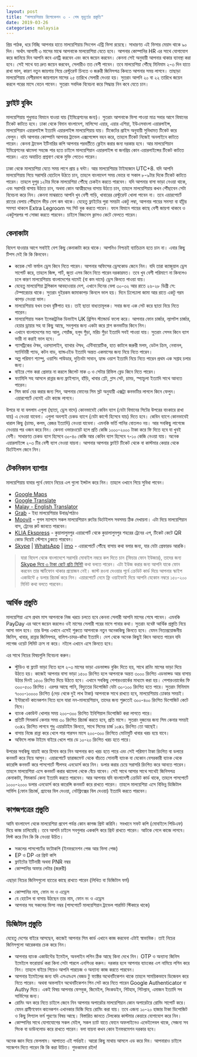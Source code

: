 ```yaml
---
layout: post
title: "মালয়েশিয়ায় রিলোকেশন ৩ - শেষ মুহুর্তের প্রস্তুতি"
date: 2019-03-26
categories: malaysia
---
```

প্রিয় পাঠক, ধরে নিচ্ছি আপনার হাতে মালয়েশিয়ায় সিংগেল এন্ট্রি ভিসা রয়েছে। সাধারণত এই ভিসার মেয়াদ থাকে ৯০ দিন। অর্থাৎ আগামী ৩ মাসের মাঝে আপনাকে মালয়োশিয়া যেতে হবে। আপনার কোম্পানির HR এর সাথে যোগাযোগ করে জানিয়ে দিন আপনি কবে এনট্রি করবেন এবং কবে জয়েন করবেন। কেননা সেই অনুযায়ী আপনার থাকার ব্যাবস্থা করা হবে। সেই সাথে যত দ্রুত জয়েন করবেন, সেলারীও তত বেশী পাবেন। তবে মালয়েশিয়া পৌঁছে মিনিমাম ২-৩ দিন হাতে রাখা ভাল, কারণ নতুন জায়গায় গিয়ে রেস্টুরেন্ট চিনতে ও জরুরী জিনিসপত্র কিনতে আপনার সময় লাগবে। তাছাড়া মালয়েশিয়ায় বেশীরভাগ জায়গায়গ মাসের ২৫ তারিখে সেলারী দেওয়া হয়। সুতরাং আপনি ২০ বা ২২ তারিখে জয়েন করলে পরের মাসে বেতন পাবেন। সুতরাং সবদিক বিবেচনা করে সিদ্ধান্ত নিন কবে যেতে চান।

## ফ্লাইট বুকিং

মালয়েশিয়ায় শুধুমাত্র বিমানে যাওয়া যায় (ইমিগ্রেশনের জন্য)। সুতরাং আপনাকে ভিসা পাওয়া মাত্র সবার আগে বিমানের টিকেট কাটতে হবে। ঢাকা থেকে বিমান বাংলাদেশ, মালিন্দো এয়ার, এয়ার এশিয়া, ইউএসবাংলা এয়ারলাইন্স, মালয়েশিয়ান এয়ারলাইন্স ইত্যাদি এয়ারলাইন্স মালয়েশিয়ায় যায়। টিকেটের প্রাইস অনুযায়ী সুবিধামত টিকেট করে ফেলুন। যদি আপনার কোম্পানি আপনার ট্রাভেল এক্সপেন্সেস বহন করে, তাহলে টিকেট নিজেই অনলাইনে কাটতে পারেন। কেননা ট্রাভেল ইটিনারির কপি আপনার পরবর্তীতে ক্লেইম করার জন্য দরকার হবে। আর মালয়েশিয়ান ইমিগ্রেশনের ঝামেলা সহজে পার হতে চাইলে মালয়েশিয়ান এয়ারলাইন্স বা জনপ্রিয় কোন এয়ারলাইন্সের টিকেট কাটতে পারেন। এতে অযাচিত প্রশ্নবাণ থেকে মুক্তি পেতেও পারেন।

ঢাকা থেকে মালয়েশিয়া যেতে সময় লাগে প্রায় ৪ ঘন্টা। আর মালয়েশিয়ার টাইমজোন UTC+8. যদি আপনি মালয়েশিয়ায় গিয়ে সরাসরি হোটেলে উঠতে চান, তাহলে বাংলাদেশ সময় ভোরে বা সকাল ৮-৯টার দিকে টিকেট কাটতে পারেন। তাহলে দুপুর ১২টার দিকে মালয়েশিয়া পৌঁছে চেকইন করতে পারবেন। যদি আপনার বাসা ভাড়া নেওয়া থাকে, এবং সরাসরি বাসায় উঠতে চান, অথবা কোন আত্মীয়দের বাসায় উঠতে চান, তাহলে মালয়েশিয়ায় কখন পৌঁছাবেন সেটা বিবেচনা করে নিন। কেননা মাঝরাতে আপনি খুব বেশী গাড়ি, খাবারের রেস্টুরেন্ট খোলা পাবেন না। তবে এয়ারপোর্টে রাতের বেলায় পৌঁছালে ভীড় বেশ কম থাকে। যেহেতু ফ্লাইটের পুরা সময়টা একটু লম্বা, আপনার পায়ের সমস্যা বা হাঁটুর সমস্যা থাকলে Extra Legroom সহ সিট বুক করতে পারেন। ফলে বিমানে পায়ের কাছে বেশী জায়গা থাকবে ও একটুপরপর পা সোজা করতে পারবেন। চাইলে বিজনেস ক্লাসও কেটে ফেলতে পারেন।

## কেনাকাটা

বিদেশ যাওয়ার আগে সবাইই বেশ কিছু কেনাকাটা করে থাকে। আপনিও নিশ্চয়ই ব্যাতিক্রম হতে চান না। এবার কিছু টিপস দেই কি কি কিনবেন।

* কয়েক সেট ফর্মাল ড্রেস কিনে নিতে পারেন। আপনার অফিসের ড্রেসকোড জেনে নিন। যদি তারা ক্যাজুয়াল ড্রেস সাপোর্ট করে, তাহলে জিন্স, শার্ট, জুতা এসব কিনে নিতে পারেন দরকারমত। তবে খুব বেশী পরিমাণে না কিনলেও চলে কারণ মালয়েশিয়ায় বাংলাদেশের দামেই (বা কম দামে) ড্রেস কিনতে পাওয়া যায়।
* যেহেতু মালয়েশিয়া ট্রপিকাল আবহাওয়ার দেশ, এখানে দিনের বেলা ৩০-৩২ আর রাতে ২৬-২৮ ডিগ্রী সে: টেম্পারেচার থাকে। সুতরাং দুইরকম জামাকাপড় কিনলে ভাল হয়। দিনে ঢিলেঢালা জামা আর রাতে একটু গরম কাপড় নেওয়া ভাল।
* মালয়েশিয়ায় যখন তখন বৃষ্টিপাত হয়। তাই ছাতা বাধ্যতামূলক। সবার জন্য এক সেট করে ছাতা নিয়ে নিতে পারেন।
* মালয়েশিয়ায় সকল ইলেকট্রনিক ডিভাইস UK থ্রিপিন স্ট্যান্ডার্ড ফলো করে। আপনার ফোন চার্জার, ল্যাপটপ চার্জার, হেয়ার ড্রায়ার সহ যা কিছু আছে, সবগুলার জন্য একটা করে প্লাগ কনভার্টার কিনে নিন।
* এখানে বাংলাদেশের মত আলু, পেয়াঁজ, হলুদ গুঁড়া, মরিচ গুঁড়া ইত্যাদি সবই পাওয়া যায়। সুতরাং সেসব কিনে ব্যাগ ভারী না করাই ভাল হবে।
* গ্যাসট্রিকের ঔষধ, ওরস্যালাইন, ব্যাথার ঔষধ, এন্টিবায়োটিক, হাত কাটলে জরুরী মলম, ডেটল ক্রিম, নেবানল, স্যানিটারী প্যাড, কটন বাড, ব্যান্ডএইড ইত্যাদি অন্তত একমাসের জন্য নিয়ে নিতে পারেন।
* অল্প পরিমাণ শ্যাম্পু, ওয়াশিং পাউডার, দুতিনটা সাবান, হ্যান্ড ওয়াশ ইত্যাদি নিয়ে নিতে পারেন প্রথম এক সপ্তাহ চলার জন্য।
* বাইরে শেভ করা প্রেফার না করলে জিলেট মাক ৩ ও সেটার রিফিল ব্লেড কিনে নিতে পারেন।
* ফ্যামিলি সহ আসলে রান্নার জন্য ফ্রাইপ্যান, হাঁড়ি, খাবার প্লেট, গ্লাস সেট, চামচ, স্প্যাচুলা ইত্যাদি সাথে আনতে পারেন।
* সিম কার্ড বের করার জন্য পিন, আপনার ফোনের সিম স্লট অনুযায়ী এক্সট্রা কনভার্টার লাগলে কিনে ফেলুন। এয়ারপোর্টে নেমেই এটা কাজে লাগবে।

উপরে যা যা বললাম এগুলা (ছাতা, ড্রেস বাদে) কোনভাবেই কেবিন ব্যাগ (যেটা বিমানের সিটের উপরের বাংকারে রাখা যায়) এ নেওয়া যাবেনা। এগুলা অবশ্যই চেকড ব্যাগে (যেটা কার্গো হিসেবে যায়) দিতে হবে। কেবিন ব্যাগে কোনভাবেই ধারাল কিছু (চামচ, কলম, রেজর ইত্যাদি) নেওয়া যাবেনা। এমনকি ভর্তি পানির বোতলও নয়। আর সবকিছু লাগেজে নেওয়ার পর ওজন করে নিন। কেননা ওভারওয়েট হলে প্রতি কেজি ১০০০-২০০০ টাকা করে ফি দিতে হবে যা খুবই বেশী। সাধারণত চেকড ব্যাগ হিসেবে ৩০-৪০ কেজি আর কেবিন ব্যাগ হিসেবে ৭-১০ কেজি নেওয়া যায়। অনেক এয়ারলাইন্সে ২-৩ টির বেশী ব্যাগ নেওয়া যায়না। আপনার আপনার ফ্লাইট টিকেট থেকে বা কাস্টমার কেয়ার থেকে ডিটেইলস জেনে নিন।

## টেকনিকাল ব্যাপার

মালয়েশিয়ায় যাবার পূর্বে ফোনে নিচের এপ গুলো ইন্সটল করে নিন। তাহলে ওখানে গিয়ে সুবিধা পাবেন।

* [Google Maps](https://play.google.com/store/apps/details?id=com.google.android.apps.maps)
* [Google Translate](https://play.google.com/store/apps/details?id=com.google.android.apps.translate)
* [Malay - English Translator](https://play.google.com/store/apps/details?id=com.andi.kamusmalay)
* [Grab](https://play.google.com/store/apps/details?id=com.grabtaxi.passenger) - ইহা মালয়েশিয়ার উবার/পাঠাও
* [Moovit](https://play.google.com/store/apps/details?id=com.tranzmate) - গুগল ম্যাপসে সকল মালয়েশিয়ান রুটের ডিটেইলস সবসময় ঠিক দেখায়না। এটা দিয়ে মালয়েশিয়ান বাস, ট্রেনের রুট জানতে পারবেন।
* [KLIA Ekspress](https://play.google.com/store/apps/details?id=com.xchanging.erla) - কুয়ালালুমপুর এয়ারপোর্ট থেকে কুয়ালালুমপুর শহরের ট্রেনের এপ, টিকেট কেটে QR কোড দিয়েই স্টেশনে ঢুকতে পারবেন।
* [Skype](https://play.google.com/store/apps/details?id=com.skype.raider) \| [WhatsApp](https://play.google.com/store/apps/details?id=com.whatsapp) \| [imo](https://play.google.com/store/apps/details?id=com.imo.android.imoim) - এয়ারপোর্টে পৌঁছে বাসায় কথা বলার জন্য, যার যেটা প্রেফারড আরকি।

> যারা বিদেশ থেকে বাংলাদেশে সরাসরি মোবাইল নম্বরে কল দিতে চান (ফিচার ফোন ইউজার), তাদের জন্য [Skype দিয়ে ৩ টাকা রেটে প্রতি মিনিট](https://secure.skype.com/calling-rates/Bangladesh?language=en) কথা বলতে পারেন। এটা ইউজ করার জন্য আপনি যাকে ফোন করবেন তার স্মার্টফোন থাকার প্রয়োজন নেই। জাস্ট রওনা দেওয়ার পূর্বে ক্রেডিট কার্ড দিয়ে আপনার স্কাইপ একাউন্টে ৫ ডলার রিচার্জ করে নিন। এয়ারপোর্টে নেমে ফ্রি ওয়াইফাই দিয়ে আপনি যেকোন নম্বরে ১৫০-২০০ মিনিট কথা বলতে পারবেন।

## আর্থিক প্রস্তুতি

মালয়েশিয়া এসে প্রথম মাস আপনাকে নিজ খরচে চলতে হবে কেননা সেলারী আপনি মাসের শেষে পাবেন। এমনকি PayDay এর আগে জয়েন করলেও ওই মাসের সেলারী পরের মাসে পাবার কথা। সুতরাং যথেষ্ট আর্থিক প্রস্তুতি নিয়ে আসা ভাল হবে। তার উপর এখানে এসেই শুরুতে আপনাকে নতুন অনেককিছু কিনতে হবে। যেমন নিত্যপ্রয়োজনীয় জিনিস, খাবার, রান্নার জিনিসপত্র, বালিশ-চাদর-কাঁথা ইত্যাদি। দেশ থেকে অনেক কিছুই কিনে আনতে পারেন যদি লাগেজ ওয়েট লিমিট ক্রস না করে। নইলে এখানে এসে কিনতে হবে।

এর সাথে নিচের বিষয়গুলি বিবেচনা করুন।

* স্টুডিও বা ফ্ল্যাট ভাড়া নিতে হলে ২-৩ মাসের ভাড়া এডভান্সড বুকিং দিতে হয়, সাথে রানিং মাসের ভাড়া দিয়ে উঠতে হয়। কাজেই আপনার বাসা ভাড়া ১৫০০ রিংগিত হলে আপনাকে অন্তত ৩০০০ রিংগিত এডভান্সড আর বাসায় উঠার দিনই ১৫০০ রিংগিত দিয়ে উঠতে হবে। এখানে সবকিছু পেপারওয়ার্কের মাধ্যমে করা হয়। পেপারওয়ার্কের ফি ৩০০-৫০০ রিংগিত। এরপর আছে পানি, বিদ্যুতের ডিপোজিট যেটা ৩০-১০০ রিংগিত হতে পারে। সুতরাং মিনিমাম ৭০০০-১০০০০ রিংগিত (দেড় থেকে দুই লাখ টাকা) আপনাকে সাথে রাখতে হবে, মালয়েশিয়ায় ঢোকার সময়ই।
* ইন্টারনেট কানেকশন নিতে হলে যারা নন-মালয়েশিয়ান, তাদের জন্য শুরুতেই ৩০০-৪০০ রিংগিত ডিপোজিট কেটে নিবে।
* ব্যাংক একাউন্ট খোলার সময় ২০০-৩০০ রিংগিত ইনিশিয়াল ডিপোজিট করা লাগতে পারে।
* প্রতিটি সিমকার্ড কেনার সময় ৩০ রিংগিত রিচার্জ করতে হবে, প্রতি মাসে। সুতরাং দুজনের জন্য সিম কেনার সময়ই ৩০x২ রিংগিত লাগবে শুধু এয়ারটাইম কিনতে, সাথে সিমের চার্জ ১০x২ রিংগিত তো আছেই।
* বাসায় নিজে রান্না করে খেলে পার পারসন মাসে ২০০-৩০০ রিংগিতে মোটামুটি খাবার খরচ হয়ে যাবে।
* অফিসে লাঞ্চ টাইমে বাইরে খেলে পার ডে ১০-২০ রিংগিত খরচ হতে পারে।

উপরের সবকিছু যাচাই করে হিসাব করে নিন আপনার কত খরচ হতে পারে এবং সেই পরিমাণ টাকা রিংগিত বা ডলারে কনভার্ট করে নিয়ে আসুন। এয়ারপোর্টে হ্যারাজমেন্ট থেকে বাঁচতে সোনালী ব্যাংক বা যেকোন বেসরকারী ব্যাংক থেকে কারেন্সি কনভার্ট করে পাসপোর্টে সীলসহ এনডোর্স করে নিন। ডলার করার চেয়ে সরাসরি রিংগিত করে আনতে পারেন। তাহলে মালয়েশিয়া এসে কনভার্ট করার ঝামেলা থেকে বেঁচে যাবেন। সেই সাথে আসার সাথে সাথেই জিনিসপত্র কেনাকাটা, সিমকার্ড কেনা ইত্যাদি করতে পারবেন। আর আপনার যদি বাংলাদেশী ক্রেডিট কার্ড থাকে, তাহলে পাসপোর্টে ১০০০-২০০০ ডলার এনডোর্স করে কারেন্সি কনভার্ট করে রাখতে পারেন। তাহলে মালয়েশিয়া এসে বিভিন্ন ডিজিটাল সার্ভিস (ফোন রিচার্জ, গ্র্যাবের বিল দেওয়া, নেটফ্লিক্সের বিল দেওয়া) ইত্যাদি করতে পারবেন।

## কাগজপত্রের প্রস্তুতি

আমি বাংলাদেশ থেকে মালয়েশিয়া প্রবেশ পর্যন্ত কোন কাগজ প্রিন্ট করিনি। সবখানে সফট কপি (মোবাইলে পিডিএফ) দিয়ে কাজ চালিয়েছি। তবে আপনি চাইলে সবগুলার এককপি করে প্রিন্ট রাখতে পারেন। আটকে গেলে কাজে লাগবে। লিস্ট করে নিন‌ কি কি নেওয়া উচিত।

* সকলের পাসপোর্টের ফটোকপি (ইনফরমেশন পেজ আর ভিসা পেজ)
* EP ও DP এর প্রিন্ট কপি
* ফ্লাইটের ইটিনারী অথবা PNR নম্বর
* কোম্পানির অফার লেটার (জরুরী)

এছাড়া নিচের জিনিসগুলো হাতের কাছে রাখতে পারেন (লিখিত বা ডিজিটাল ফর্ম)

* কোম্পানির নাম, ফোন নং ও এড্রেস
* যে হোটেল বা বাসায় উঠছেন তার নাম, ফোন নং ও এড্রেস
* আপনার সহ সকলের ভিসা নম্বর (পাসপোর্টে মালয়েশিয়ান ট্রাভেল পারমিট স্টিকারে থাকে)

## ডিজিটাল প্রস্তুতি

যেহেতু দেশের বাইরে আসছেন, কাজেই আপনার সিম কার্ড এখানে কাজ করবেনা এটাই স্বাভাবিক। তাই নিচের জিনিসগুলো আরেকবার চেক করে নিন।

* আপনার ব্যাংক একাউন্টের ইমেইল, অনলাইন লগিন ঠিক আছে কিনা দেখে নিন। OTP ও অন্যান্য জিনিস ইমেইলে ফরোয়ার্ড করা কিনা সেটা পারলে এনশিওর করুন। দরকার হলে আপনার ব্যাংকের এপ নামিয়ে লগিন করে নিন। তাহলে বাইরে গিয়েও আপনি পারচেজ ও অন্যান্য কাজ করতে পারবেন।
* আপনার ইমেইলের জন্য যদি এসএমএস বেজড টু ফ্যাক্টর অথেনটিকেশন থাকে তাহলে সাময়িকভাবে ডিজেবল করে নিতে পারেন। অথবা অফলাইন অথেনটিকেশন পিন সেট করে নিতে পারেন Google Authenticator বা Authy দিয়ে। একই বিষয় আপনার ফেসবুক, জিমেইল, লিংকডইন, গিটহাব, গিটল্যাব, এমাজন ইত্যাদি সব সার্ভিসের জন্য।
* রোমিং অন করে নিতে চাইলে জেনে নিন আপনার অপারেটর মালয়েশিয়ান কোন অপারেটরে রোমিং সাপোর্ট করে। যেমন গ্রামীণফোন কানেকশন এখানকার ডিজি দিয়ে রোমিং করা যায়। তবে এজন্য ১০-২০ হাজার টাকা ডিপোজিট ও কিছু লিগ্যাল ফর্ম পূরণের বিষয় আছে। বিস্তারিত জানতে টেলকোর কাস্টমার কেয়ারে যোগাযোগ করে নিন।
* কোম্পানির সাথে যোগাযোগের সকল মেইল, সকল চ্যাট যাতে ফোনে অফলাইনেও এভেইলেবল থাকে, সেজন্য সব সিংক বা ডাউনলোড করে রাখতে পারেন। বলা যায়না কখন কোন ইনফরমেশন দরকার হবে।

অনেক জ্ঞান দিয়ে ফেললাম। আপাতত এই পর্যন্তই। আরো কিছু মাথায় আসলে এড করে দিব। আপনারাও চাইলে সাজেশন দিতে পারেন কি কি করা উচিত। শুভকামনা রইল!
